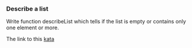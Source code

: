 ### Describe a list

Write function describeList which tells if the list is empty or contains only one element or more.  

The link to this [kata](https://www.codewars.com/kata/describe-a-list/java)
